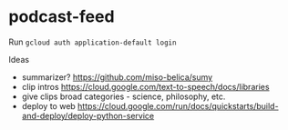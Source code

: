 # podcast-feed

Run `gcloud auth application-default login`

Ideas 
* summarizer? https://github.com/miso-belica/sumy
* clip intros https://cloud.google.com/text-to-speech/docs/libraries
* give clips broad categories - science, philosophy, etc.
* deploy to web https://cloud.google.com/run/docs/quickstarts/build-and-deploy/deploy-python-service